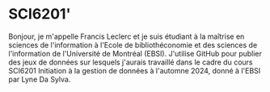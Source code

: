 # SCI6201'
Bonjour, je m'appelle Francis Leclerc et je suis étudiant à la maîtrise en sciences de l'information à l'Ecole de bibliothéconomie et des sciences de l'information de 
l'Université de Montréal (EBSI). J'utilise GitHub pour publier des jeux de données sur lesquels 
j'aurais travaillé dans le cadre du cours SCI6201 Initiation à la gestion de données à l'automne 2024, donné à l'EBSI par Lyne Da Sylva. 
